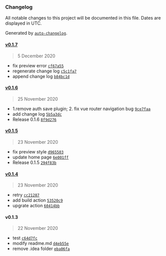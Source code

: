 ### Changelog

All notable changes to this project will be documented in this file. Dates are displayed in UTC.

Generated by [`auto-changelog`](https://github.com/CookPete/auto-changelog).

#### [v0.1.7](https://github.com/youLookLikeDelicious/vue-umeditor/compare/v0.1.6...v0.1.7)

> 5 December 2020

- fix preview error [`cf67a55`](https://github.com/youLookLikeDelicious/vue-umeditor/commit/cf67a55023e64e1138155e49a49dc75e7acae949)
- regenerate change log [`c5c1fa7`](https://github.com/youLookLikeDelicious/vue-umeditor/commit/c5c1fa7c7fb12ae685a4fd1a99780995a1d4d666)
- append change log [`b84bc1d`](https://github.com/youLookLikeDelicious/vue-umeditor/commit/b84bc1dfed0361437f7a0c66cf50e7f34f65e5af)

#### [v0.1.6](https://github.com/youLookLikeDelicious/vue-umeditor/compare/v0.1.5...v0.1.6)

> 25 November 2020

- 1.remove auth save plugin; 2. fix vue router navigation bug [`9ce7faa`](https://github.com/youLookLikeDelicious/vue-umeditor/commit/9ce7faa992d441a2c3259d4a2de38b1a4d3ad349)
- add change log [`5b5a3dc`](https://github.com/youLookLikeDelicious/vue-umeditor/commit/5b5a3dc95d4e08f542b2f35997f905b7e10a225b)
- Release 0.1.6 [`8f9d276`](https://github.com/youLookLikeDelicious/vue-umeditor/commit/8f9d276ef976a97f84991760703659e1ea263bbf)

#### [v0.1.5](https://github.com/youLookLikeDelicious/vue-umeditor/compare/v0.1.4...v0.1.5)

> 23 November 2020

- fix preview style [`d965503`](https://github.com/youLookLikeDelicious/vue-umeditor/commit/d9655035c76e7c545d73ed670c0c45804a89dfd9)
- update home page [`6e001ff`](https://github.com/youLookLikeDelicious/vue-umeditor/commit/6e001ff5d0cfe567b9587283ab7fc5d1c99eb2f6)
- Release 0.1.5 [`294f83b`](https://github.com/youLookLikeDelicious/vue-umeditor/commit/294f83bc1025eca8e72bdbb6c6a1b8bfd0a27a97)

#### [v0.1.4](https://github.com/youLookLikeDelicious/vue-umeditor/compare/v0.1.3...v0.1.4)

> 23 November 2020

- retry [`cc21287`](https://github.com/youLookLikeDelicious/vue-umeditor/commit/cc21287648b2fd3902ff64ff96b103bab6e516df)
- add build action [`53520c9`](https://github.com/youLookLikeDelicious/vue-umeditor/commit/53520c9f8c0e0cec5edc7fc9d9c7399d45b592cb)
- upgrate action [`60414bb`](https://github.com/youLookLikeDelicious/vue-umeditor/commit/60414bb649c8d0ceb7d7b040cb67778c06dda9c2)

#### v0.1.3

> 22 November 2020

- test [`c64d7fc`](https://github.com/youLookLikeDelicious/vue-umeditor/commit/c64d7fc17e03e3ab116940cf78153619500571d4)
- modify readme.md [`d4eb55e`](https://github.com/youLookLikeDelicious/vue-umeditor/commit/d4eb55e2aab15da3ceea2d735930bf52dc6b802c)
- remove .idea folder [`eba06fa`](https://github.com/youLookLikeDelicious/vue-umeditor/commit/eba06fa523826e845e5371d476cefd73585c371d)
